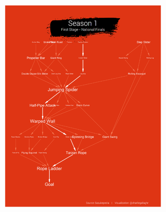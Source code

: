 ![Week 51](https://github.com/charlie-gallagher/tidy-tuesday/blob/master/ninja_warrior/png/output.gif)
